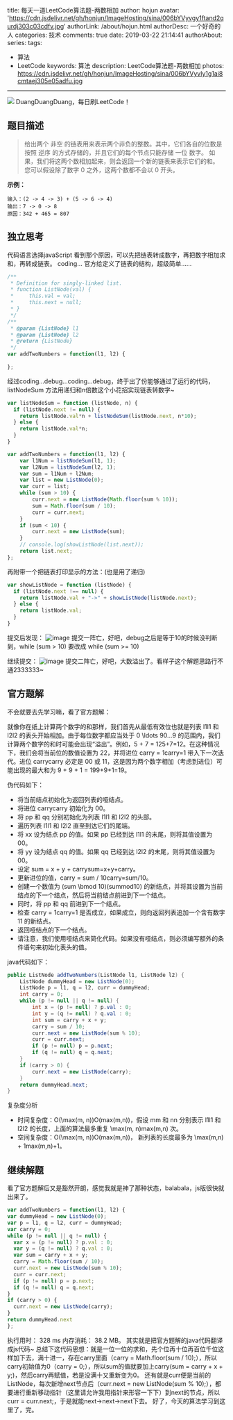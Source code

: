 title: 每天一道LeetCode算法题-两数相加
author: hojun
avatar: 'https://cdn.jsdelivr.net/gh/honjun/ImageHosting/sina/006bYVyvgy1ftand2qurdj303c03cdfv.jpg'
authorLink: /about/hojun.html
authorDesc: 一个好奇的人
categories: 技术
comments: true
date: 2019-03-22 21:14:41
authorAbout:
series:
tags: 
 - 算法
 - LeetCode
keywords: 算法
description: LeetCode算法题-两数相加
photos: https://cdn.jsdelivr.net/gh/honjun/ImageHosting/sina/006bYVyvly1g1ai8cmtaej305e05adfu.jpg
---
![](https://cdn.jsdelivr.net/gh/honjun/ImageHosting/sina/006bYVyvly1g1ai70salhj30gy076gm8.jpg)
DuangDuangDuang，每日刷LeetCode！

## 题目描述

> 给出两个 非空 的链表用来表示两个非负的整数。其中，它们各自的位数是按照 逆序 的方式存储的，并且它们的每个节点只能存储 一位 数字。
> 如果，我们将这两个数相加起来，则会返回一个新的链表来表示它们的和。
> 您可以假设除了数字 0 之外，这两个数都不会以 0 开头。

**示例：**
```
输入：(2 -> 4 -> 3) + (5 -> 6 -> 4)
输出：7 -> 0 -> 8
原因：342 + 465 = 807
```

## 独立思考

代码语言选择javaScript
看到那个原因，可以先把链表转成数字，再把数字相加求和，再转成链表。
coding...
官方给定义了链表的结构，超级简单......
```js
/**
 * Definition for singly-linked list.
 * function ListNode(val) {
 *     this.val = val;
 *     this.next = null;
 * }
 */
/**
 * @param {ListNode} l1
 * @param {ListNode} l2
 * @return {ListNode}
 */
var addTwoNumbers = function(l1, l2) {
    
};
```
经过coding...debug...coding...debug，终于出了份能够通过了运行的代码，listNodeSum 方法用递归和n倍数这个小花招实现链表转数字~ 
```js
var listNodeSum = function (listNode, n) {
  if (listNode.next != null) {
    return listNode.val*n + listNodeSum(listNode.next, n*10);
  } else {
    return listNode.val*n;
  }
}

var addTwoNumbers = function(l1, l2) {
    var l1Num = listNodeSum(l1, 1);
    var l2Num = listNodeSum(l2, 1);
    var sum = l1Num + l2Num;
    var list = new ListNode(0);
    var curr = list;
    while (sum > 10) {
        curr.next = new ListNode(Math.floor(sum % 10));
        sum = Math.floor(sum / 10);
        curr = curr.next;
    }
    if (sum < 10) {
        curr.next = new ListNode(sum);
    }
    // console.log(showListNode(list.next));
    return list.next;
};
```
再附带一个把链表打印显示的方法：(也是用了递归)
```js
var showListNode = function (listNode) {
  if (listNode.next !== null) {
    return listNode.val + "->" + showListNode(listNode.next);
  } else {
    return listNode.val;
  }
}
```
提交后发现：
![image](https://cdn.jsdelivr.net/gh/honjun/ImageHosting/sina/006bYVyvly1g1bwkcqaqwj30fy06ajr9.jpg)
提交一阵亡，好吧，debug之后是等于10的时候没判断到，while (sum > 10) 要改成 while (sum >= 10) 

继续提交：
![image](https://cdn.jsdelivr.net/gh/honjun/ImageHosting/sina/006bYVyvly1g1bwnd9mzsj30li070dfw.jpg)
提交二阵亡，好吧，大数溢出了。看样子这个解题思路行不通2333333~

## 官方题解
不会就要去先学习嘛，看了官方题解：

就像你在纸上计算两个数字的和那样，我们首先从最低有效位也就是列表 l1l1 和 l2l2 的表头开始相加。由于每位数字都应当处于 0 \ldots 90…9 的范围内，我们计算两个数字的和时可能会出现“溢出”。例如，5 + 7 = 125+7=12。在这种情况下，我们会将当前位的数值设置为 22，并将进位 carry = 1carry=1 带入下一次迭代。进位 carrycarry 必定是 00 或 11，这是因为两个数字相加（考虑到进位）可能出现的最大和为 9 + 9 + 1 = 199+9+1=19。

伪代码如下：

 - 将当前结点初始化为返回列表的哑结点。
 - 将进位 carrycarry 初始化为 00。
 - 将 pp 和 qq 分别初始化为列表 l1l1 和 l2l2 的头部。
 - 遍历列表 l1l1 和 l2l2 直至到达它们的尾端。
 - 将 xx 设为结点 pp 的值。如果 pp 已经到达 l1l1 的末尾，则将其值设置为 00。
 - 将 yy 设为结点 qq 的值。如果 qq 已经到达 l2l2 的末尾，则将其值设置为 00。
 - 设定 sum = x + y + carrysum=x+y+carry。
 - 更新进位的值，carry = sum / 10carry=sum/10。
 - 创建一个数值为 (sum \bmod 10)(summod10) 的新结点，并将其设置为当前结点的下一个结点，然后将当前结点前进到下一个结点。
 - 同时，将 pp 和 qq 前进到下一个结点。
 - 检查 carry = 1carry=1 是否成立，如果成立，则向返回列表追加一个含有数字 11 的新结点。
 - 返回哑结点的下一个结点。
 - 请注意，我们使用哑结点来简化代码。如果没有哑结点，则必须编写额外的条件语句来初始化表头的值。

java代码如下：
```java
public ListNode addTwoNumbers(ListNode l1, ListNode l2) {
    ListNode dummyHead = new ListNode(0);
    ListNode p = l1, q = l2, curr = dummyHead;
    int carry = 0;
    while (p != null || q != null) {
        int x = (p != null) ? p.val : 0;
        int y = (q != null) ? q.val : 0;
        int sum = carry + x + y;
        carry = sum / 10;
        curr.next = new ListNode(sum % 10);
        curr = curr.next;
        if (p != null) p = p.next;
        if (q != null) q = q.next;
    }
    if (carry > 0) {
        curr.next = new ListNode(carry);
    }
    return dummyHead.next;
}
```
复杂度分析

 - 时间复杂度：O(\max(m, n))O(max(m,n))，假设 mm 和 nn 分别表示 l1l1 和 l2l2 的长度，上面的算法最多重复 \max(m, n)max(m,n) 次。
 - 空间复杂度：O(\max(m, n))O(max(m,n))， 新列表的长度最多为 \max(m,n) + 1max(m,n)+1。


## 继续解题

看了官方题解后又是豁然开朗，感觉我就是神了那种状态，balabala，js版很快就出来了。
```js
var addTwoNumbers = function(l1, l2) {
var dummyHead = new ListNode(0);
var p = l1, q = l2, curr = dummyHead;
var carry = 0;
while (p != null || q != null) {
  var x = (p != null) ? p.val : 0;
  var y = (q != null) ? q.val : 0;
  var sum = carry + x + y;
  carry = Math.floor(sum / 10);
  curr.next = new ListNode(sum % 10);
  curr = curr.next;
  if (p != null) p = p.next;
  if (q != null) q = q.next;
}
if (carry > 0) {
  curr.next = new ListNode(carry);
}
return dummyHead.next
};
```
执行用时： 328 ms 内存消耗： 38.2 MB。
其实就是把官方题解的java代码翻译成js代码~ 总结下这代码思想：就是一位一位的求和，先个位再十位再百位千位这样加下去，满十进一，存在carry里面（carry = Math.floor(sum / 10);），所以carry初始值为0（carry = 0;），所以sum的值就要加上carry(sum = carry + x + y;)，然后carry再赋值，若是没满十又重新变为0。 还有就是curr便是当前的ListNode，每次新增next节点后（curr.next = new ListNode(sum % 10);），都要进行重新移动指针（这里请允许我用指针来形容一下下）到next的节点，所以curr = curr.next;，于是就能next->next->next下去。
好了，今天的算法学习到这里了，完。